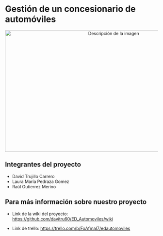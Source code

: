 # Gestión de un concesionario de automóviles
<p align="center">
  <img src="https://user-images.githubusercontent.com/84265707/231301643-492a1d09-fbb8-4e31-8c1a-ec8a07d59402.png" alt="Descripción de la imagen" width="700" height="400">
</p>


## Integrantes del proyecto
- David Trujillo Carrero
- Laura María Pedraza Gomez
- Raúl Gutierrez Merino

## Para más información sobre nuestro proyecto
- Link de la wiki del proyecto: https://github.com/davitru60/ED_Automoviles/wiki

- Link de trello: https://trello.com/b/FxAfmaI7/edautomoviles


